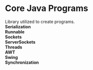 # Core Java Programs

Library utilized to create programs.
<br>
<b>Serialization</b></br>
<b>Runnable</b></br>
<b>Sockets</b></br>
<b>ServerSockets</b></br>
<b>Threads</b></br>
<b>AWT</b></br>
<b>Swing</b></br>
<b>Synchronization</b></br>
